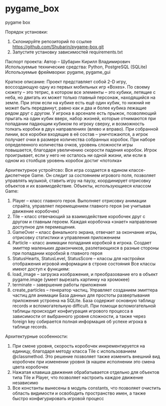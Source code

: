 # pygame_box
pygame box

Порядок установки:
1. Склонируйте репозиторий по ссылке https://github.com/Shubarin/pygame-box.git
2. Запустите установку зависимостей requirements.txt

Паспорт проекта:
Автор – Шубарин Кирилл Владимирович
Используемые технические средства: Python, PostgreSQL (SQLite)
Используемые фреймворки: pygame, pygame_gui

Краткое описание:
Проект представляет собой 2-D игру, воссоздающую одну из первых мобильных игр «Boxes». По своему сюжету – это тетрис, в котором все элементы – это кубики, летящие с неба, но двигать их может только главный персонаж, находящийся на земле. При этом если на кубике есть ещё один кубик, то нижний не может быть передвинут, равно как и два и более кубика лежащие рядом друг с другом. У игрока в арсенале есть прыжок, позволяющий прыгать на один кубик вверх, набор жизней, которые отнимаются при попадании падающим кубиком по игроку сверху, и возможность толкать коробки в двух направлениях (влево и вправо).
При собранной линии, все коробки входящие в её состав – уничтожаются, а игрок получает очки в размере количества собранных коробок. При наборе определенного количества очков, уровень сложности игры повышается, благодаря увеличению скорости падения коробок. Игрок проигрывает, если у него не осталось ни одной жизни, или если в одном из столбцов уровень коробок достиг «потолка»

Архитектурное устройтсво:
Вся игра создается в едином классе-диспетчере Game. Он следит за состоянием игрового поля, позволяет управлять музыкой, ставить игру на паузу, координирует отрисовку объектов и их взаимодействие.
Объекты, использующиеся классом Game:
1.	Player – класс главного героя. Выполняет отрисовку анимации спрайта, управляет перемещением главного героя (не учитывая движение коробочек)
2.	Tile – класс отвечающий за взаимодействие коробочек друг с другом и главным героем. Каждая коробочка «знает» направление доступное для перемещения.
3.	GameOver – класс финального экрана, отвечает за окончание игры, отрисовку статистики и управления приложением
4.	Particle – класс анимации попадания коробкой в игрока. Создает эмиттер маленьких дракончиков, разлетающихся в разные стороны при попадании коробкой в главного героя
5.	StatusHearts, StatusLevel, StatusScore – классы для настройки отображения игровой информации в строке состояния
      Все классы имеют доступ к функциям:
1.	load_image – загрузка изображения, и преобразование его в объект pygame.image (умеет вырезать картинку на хромокее)
2.	terminate – завершение работы приложения
3.	create_particles – генератор частиц. Управляет созданием эмиттера частиц для анимации
      База данных для простоты развертывания приложения устроена на SQLite. База содержит основную таблицу records и вспомогательную difficult. При помощи вспомогательной таблицы происходит конфигурация игрового процесса в зависимости от выбранного уровня сложности, а также через foreign key собирается полная информация об успехе игрока в таблице records.

Архитектурные особенности:
1.	При смене уровня, скорость коробочек инкрементируется на единицу, благодаря методу класса Tile с использованием @classmethod. Это решение позволяет также изменить внешний вид коробочек при изменении уровня (в нашем исполнении это смена цвета коробочек
2.	Нажатая клавиша движения обрабатывается отдельно для объектов типа Tile и Player, что позволяет настроить каждое движение независимо
3.	Все константы вынесены в модуль constants, что позволяет очистить область видимости и освободить пространство имен, а также быстро конфигурировать игровой процесс
